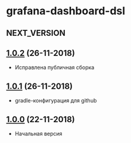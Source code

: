 # grafana-dashboard-dsl

## NEXT_VERSION

## [1.0.2]() (26-11-2018)

* Исправлена публичная сборка

## [1.0.1]() (26-11-2018)

* gradle-конфигурация для github


## [1.0.0]() (22-11-2018)

* Начальная версия
  
